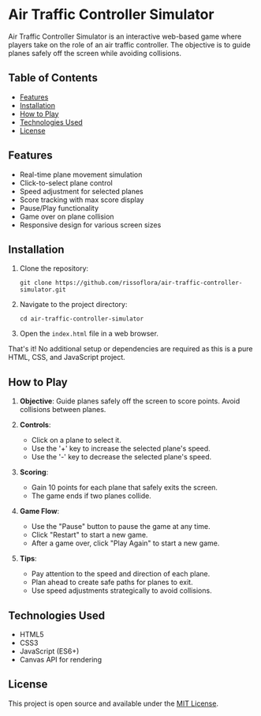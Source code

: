 # Air Traffic Controller Simulator

Air Traffic Controller Simulator is an interactive web-based game where players take on the role of an air traffic controller. The objective is to guide planes safely off the screen while avoiding collisions.

## Table of Contents

- [Features](#features)
- [Installation](#installation)
- [How to Play](#how-to-play)
- [Technologies Used](#technologies-used)
- [License](#license)

## Features

- Real-time plane movement simulation
- Click-to-select plane control
- Speed adjustment for selected planes
- Score tracking with max score display
- Pause/Play functionality
- Game over on plane collision
- Responsive design for various screen sizes

## Installation

1. Clone the repository:
   ```
   git clone https://github.com/rissoflora/air-traffic-controller-simulator.git
   ```

2. Navigate to the project directory:
   ```
   cd air-traffic-controller-simulator
   ```

3. Open the `index.html` file in a web browser.

That's it! No additional setup or dependencies are required as this is a pure HTML, CSS, and JavaScript project.

## How to Play

1. **Objective**: Guide planes safely off the screen to score points. Avoid collisions between planes.

2. **Controls**:
   - Click on a plane to select it.
   - Use the '+' key to increase the selected plane's speed.
   - Use the '-' key to decrease the selected plane's speed.

3. **Scoring**:
   - Gain 10 points for each plane that safely exits the screen.
   - The game ends if two planes collide.

4. **Game Flow**:
   - Use the "Pause" button to pause the game at any time.
   - Click "Restart" to start a new game.
   - After a game over, click "Play Again" to start a new game.

5. **Tips**:
   - Pay attention to the speed and direction of each plane.
   - Plan ahead to create safe paths for planes to exit.
   - Use speed adjustments strategically to avoid collisions.

## Technologies Used

- HTML5
- CSS3
- JavaScript (ES6+)
- Canvas API for rendering

## License

This project is open source and available under the [MIT License](https://opensource.org/licenses/MIT).